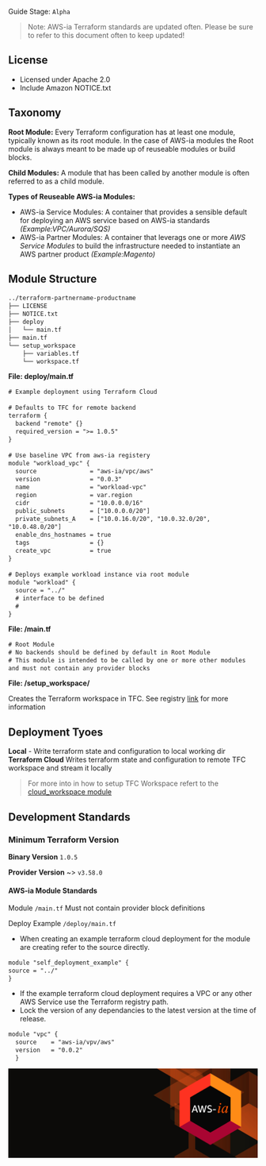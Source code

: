 
Guide Stage: `Alpha`
> Note: AWS-ia Terraform standards are updated often. Please be sure to refer to this document often to keep updated!

## License
- Licensed under Apache 2.0
- Include Amazon NOTICE.txt

## Taxonomy
**Root Module:**  Every Terraform configuration has at least one module, typically known as its root module. In the case of AWS-ia modules the Root module is always meant to be made up of reuseable modules or build blocks. 

**Child Modules:** A module that has been called by another module is often referred to as a child module.

**Types of Reuseable AWS-ia Modules:**
- AWS-ia Service Modules: A container that provides a sensible default for deploying an AWS service based on AWS-ia standards _(Example:VPC/Aurora/SQS)_ 
- AWS-ia Partner Modules: A container that leverags one or more _AWS Service Modules_ to build the infrastructure needed to instantiate an AWS partner product _(Example:Magento)_

## Module Structure

```
../terraform-partnername-productname
├── LICENSE
├── NOTICE.txt
├── deploy
│   └── main.tf
├── main.tf
└── setup_workspace
    ├── variables.tf
    └── workspace.tf
```
**File: deploy/main.tf**
```
# Example deployment using Terraform Cloud

# Defaults to TFC for remote backend
terraform {
  backend "remote" {}
  required_version = ">= 1.0.5"
}

# Use baseline VPC from aws-ia registery
module "workload_vpc" {
  source               = "aws-ia/vpc/aws"
  version              = "0.0.3"
  name                 = "workload-vpc"
  region               = var.region
  cidr                 = "10.0.0.0/16"
  public_subnets       = ["10.0.0.0/20"]
  private_subnets_A    = ["10.0.16.0/20", "10.0.32.0/20", "10.0.48.0/20"]
  enable_dns_hostnames = true
  tags                 = {}
  create_vpc           = true
}

# Deploys example workload instance via root module
module "workload" {
  source = "../"
  # interface to be defined
  # 
}
```

**File: /main.tf**

```
# Root Module
# No backends should be defined by default in Root Module
# This module is intended to be called by one or more other modules and must not contain any provider blocks
```

**File: /setup_workspace/**

Creates the Terraform workspace in TFC. See registry [link](https://registry.terraform.io/modules/aws-ia/cloud_workspace/hashicorp/latest) for more information


## Deployment Tyoes
**Local** - Write terraform state and configuration to local working dir
**Terraform Cloud** Writes terraform state and configuration to remote TFC workspace and stream it locally

> For more into in how to setup TFC Workspace refert to the [cloud_workspace module](https://registry.terraform.io/modules/aws-ia/cloud_workspace/hashicorp/latest)

## Development Standards

### Minimum Terraform Version 

**Binary Version** `1.0.5`

**Provider Version** ~> `v3.58.0`

#### AWS-ia Module Standards
Module `/main.tf` Must not contain provider block definitions

Deploy Example `/deploy/main.tf` 
 - When creating an example terraform cloud deployment for the module are creating refer to the source directly.
```
module "self_deployment_example" {
source = "../"
}
 ```
 - If the example terraform cloud deployment requires a VPC or any other AWS Service use the Terraform registry path.
 - Lock the version of any dependancies to the latest version at the time of release.
```
module "vpc" {
  source    = "aws-ia/vpv/aws"
  version   = "0.0.2"
  }
```
 
![AWS-ia banner](/assets/ghbg.png)

